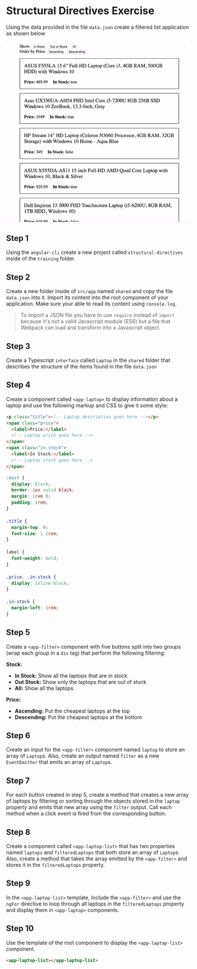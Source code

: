# Structural Directives Exercise

Using the data provided in the file `data.json` create a filtered list application as shown below

![](./preview.gif)

## Step 1

Using the `angular-cli` create a new project called `structural-directives` inside of the `training` folder.

## Step 2

Create a new folder inside of `src/app` named `shared` and copy the file `data.json` into it. Import its content into the root component of your application. Make sure your able to read its content using `console.log`.

> To import a JSON file you have to use `require` instead of `import` because it's not a valid Javascript module (ES6) but a file that Webpack can load and transform into a Javascript object.

## Step 3

Create a Typescript `interface` called `Laptop` in the `shared` folder that describes the structure of the items found in the file `data.json`


## Step 4

Create a component called `<app-laptop>` to display information about a laptop and use the following markup and CSS to give it some style:

```html
<p class="title"><!-- Laptop description goes here --></p>
<span class="price">
  <label>Price:</label>
  <!-- Laptop price goes here -->
</span>
<span class="in-stock">
  <label>In Stock:</label>
  <!-- Laptop stock goes here -->
</span>
```

```css
:host {
  display: block;
  border: 1px solid black;
  margin: 1rem 0;
  padding: 1rem;
}

.title {
  margin-top: 0;
  font-size: 1.2rem;
}

label {
  font-weight: bold;
}

.price, .in-stock {
  display: inline-block;
}

.in-stock {
  margin-left: 1rem;
}
```

## Step 5

Create a `<app-filter>` component with five buttons split into two groups (wrap each group in a `div` tag) that perform the following filtering:

**Stock:**
- **In Stock:** Show all the laptops that are in stock
- **Out Stock:** Show only the laptops that are out of stock
- **All:** Show all the laptops

**Price:**
- **Ascending:** Put the cheapest laptops at the top
- **Descending:** Put the cheapest laptops at the bottom

## Step 6

Create an input for the `<app-filter>` component named `laptop` to store an array of `Laptop`s. Also, create an output named `filter` as a new `EventEmitter` that emits an array of `Laptop`s.

## Step 7

For each button created in step 5, create a method that creates a new array of laptops by filtering or sorting through the objects stored in the `laptop` property and emits that new array using the `filter` output. Call each method when a click event is fired from the corresponding button.

## Step 8

Create a component called `<app-laptop-list>` that has two properties named `laptops` and `filteredLaptops` that both store an array of `Laptop`s. Also, create a method that takes the array emitted by the `<app-filter>` and stores it in the `filteredLaptops` property.

## Step 9

In the `<app-laptop-list>` template, Include the `<app-filter>`
and use the `ngFor` directive to loop through all laptops in the `filteredLaptops` property and display them in `<app-laptop>` components.

## Step 10

Use the template of the root component to display the `<app-laptop-list>` component.

```html
<app-laptop-list></app-laptop-list>
```
